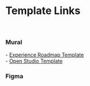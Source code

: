 <h1>Template Links</h1>
<br>
<h3>Mural</h3>
- <a href="https://app.mural.co/t/fearless8304/template/4b71ca75-9246-4da7-90c3-7ff5e2ec191e" target="_blank">Experience Roadmap Template</a> 
<br>
- <a href="https://app.mural.co/template/123407e6-25ed-4492-a69a-c8db259d18f7/6c42e3d3-8ea5-473c-a4ab-badb741e5698" target="_blank">Open Studio Template</a>
<h3>Figma</h3>
